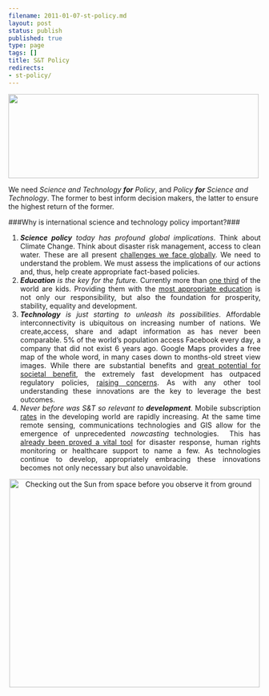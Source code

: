 ```yaml
--- 
filename: 2011-01-07-st-policy.md
layout: post
status: publish
published: true
type: page
tags: []
title: S&T Policy
redirects:
- st-policy/
---
```

<img class="aligncenter size-full wp-image-1206" title="Bildschirmfoto 2010-12-23 um 02.32.03" src="http://nasonurb.files.wordpress.com/2010/12/bildschirmfoto-2010-12-23-um-02-32-03.png" alt="" width="500" height="168" />

We need *Science and Technology **for**
Policy*, and *Policy **for** Science and Technology*. The former to
best inform decision makers, the latter to ensure the highest return of
the former.


###Why is international science and technology policy important?###

<ol>
	<li style="text-align:justify;"><em><strong>Science policy</strong> today has profound global implications</em>. Think about Climate Change. Think about disaster risk management, access to clean water. These are all present <a href="http://www.whitehouse.gov/administration/eop/ostp/sciencediplomacy">challenges we face globally</a>. We need to understand the problem. We must assess the implications of our actions and, thus, help create appropriate fact-based policies.</li>
	<li style="text-align:justify;"><em><strong>Education</strong> is the key for the futur</em>e. Currently more than <a href="http://www.wolframalpha.com/input/?i=world+kids">one third</a> of the world are kids. Providing them with the <a href="http://www.ted.com/talks/ken_robinson_changing_education_paradigms.html">most appropriate education</a> is not only our responsibility, but also the foundation for prosperity, stability, equality and development.</li>
	<li style="text-align:justify;"><em><strong>Technology</strong> is just starting to unleash its possibilities</em>. Affordable interconnectivity is ubiquitous on increasing number of nations. We create,access, share and adapt information as has never been comparable. 5% of the world’s population access Facebook every day, a company that did not exist 6 years ago. Google Maps provides a free map of the whole word, in many cases down to months-old street view images. While there are substantial benefits and <a href="/2010/11/29/user-generated-content-overview-of-policy-needs/">great potential for societal benefit</a>, the extremely fast development has outpaced regulatory policies, <a href="/2010/11/29/user-generated-content-overview-of-policy-needs/">raising concerns</a>. As with any other tool understanding these innovations are the key to leverage the best outcomes.</li>
	<li style="text-align:justify;"><em>Never before was S&amp;T so relevant to <strong>development</strong></em>. Mobile subscription <a href="http://ict4dblog.wordpress.com/2010/09/16/global-ict-statistics-on-internet-usage-mobile-broadband-1998-2009/">rates</a> in the developing world are rapidly increasing. At the same time remote sensing, communications technologies and GIS allow for the emergence of unprecedented <em>nowcasting</em> technologies.  This has <a href="/2010/10/28/crowdsourcing-development/">already been proved a vital tool</a> for disaster response, human rights monitoring or healthcare support to name a few. As technologies continue to develop, appropriately embracing these innovations becomes not only necessary but also unavoidable.</li>
</ol>


<p style="text-align:center;"><a title="Checking out the Sun from space before you observe it from ground by brunosan, on Flickr" href="http://www.flickr.com/photos/nasonurb/4797991055/"><img class="aligncenter" src="http://farm5.static.flickr.com/4138/4797991055_9d95f7b324.jpg" alt="Checking out the Sun from space before you observe it from ground" width="500" height="416" /></a></p>
